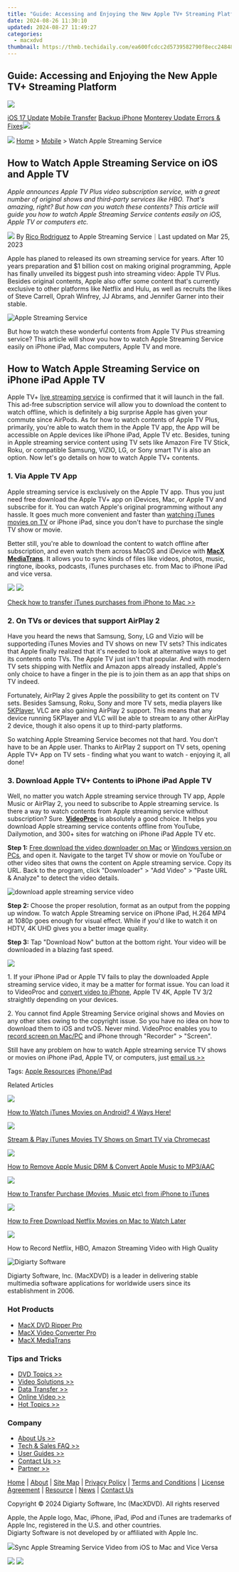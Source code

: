 ```yaml
---
title: "Guide: Accessing and Enjoying the New Apple TV+ Streaming Platform"
date: 2024-08-26 11:30:10
updated: 2024-08-27 11:49:27
categories:
  - macxdvd
thumbnail: https://thmb.techidaily.com/ea600fcdcc2d5739582790f8ecc24848128b14c3ba69f4885da8723ba49d2002.jpg
---
```


## Guide: Accessing and Enjoying the New Apple TV+ Streaming Platform

[![](https://www.macxdvd.com/mobile/../image-style/new-seo/icon10.png)](https://tools.techidaily.com/macxdvd/products/)

[iOS 17 Update](https://tools.techidaily.com/macxdvd/products/) [Mobile Transfer](https://tools.techidaily.com/macxdvd/products/) [Backup iPhone](https://tools.techidaily.com/macxdvd/products/) [Monterey Update Errors & Fixes](https://tools.techidaily.com/macxdvd/products/)![](https://www.macxdvd.com/mobile/article-image/hot.gif) 



![](https://www.macxdvd.com/mobile/../image-style/new-seo/icon7.png) [Home](https://tools.techidaily.com/macxdvd/products/) \> [Mobile](https://tools.techidaily.com/macxdvd/products/) \> Watch Apple Streaming Service 

## How to Watch Apple Streaming Service on iOS and Apple TV



_Apple announces Apple TV Plus video subscription service, with a great number of original shows and third-party services like HBO. That's amazing, right? But how can you watch these contents? This article will guide you how to watch Apple Streaming Service contents easily on iOS, Apple TV or computers etc._ 

![](https://www.macxdvd.com/mobile/../image-style/new-seo/icon6.png) By [Rico Rodriguez](https://www.linkedin.com/in/rico-rodriguez-06815a104/) to Apple Streaming Service｜Last updated on Mar 25, 2023 

Apple has planed to released its own streaming service for years. After 10 years preparation and $1 billion cost on making original programming, Apple has finally unveiled its biggest push into streaming video: Apple TV Plus. Besides original contents, Apple also offer some content that's currently exclusive to other platforms like Netflix and Hulu, as well as recruits the likes of Steve Carrell, Oprah Winfrey, JJ Abrams, and Jennifer Garner into their stable. 

![Apple Streaming Service](https://www.macxdvd.com/mobile/article-image/apple-streaming-service.jpg)

But how to watch these wonderful contents from Apple TV Plus streaming service? This article will show you how to watch Apple Streaming Service easily on iPhone iPad, Mac computers, Apple TV and more. 

## How to Watch Apple Streaming Service on iPhone iPad Apple TV

Apple TV+ [live streaming service](https://tools.techidaily.com/macxdvd/products/) is confirmed that it will launch in the fall. This ad-free subscription service will allow you to download the content to watch offline, which is definitely a big surprise Apple has given your commute since AirPods. As for how to watch contents of Apple TV Plus, primarily, you're able to watch them in the Apple TV app, the App will be accessible on Apple devices like iPhone iPad, Apple TV etc. Besides, tuning in Apple streaming service content using TV sets like Amazon Fire TV Stick, Roku, or compatible Samsung, VIZIO, LG, or Sony smart TV is also an option. Now let's go details on how to watch Apple TV+ contents. 

### 1\. Via Apple TV App 

Apple streaming service is exclusively on the Apple TV app. Thus you just need free download the Apple TV+ app on iDevices, Mac, or Apple TV and subscribe for it. You can watch Apple's original programming without any hassle. It goes much more convenient and faster than [watching iTunes movies on TV](https://tools.techidaily.com/macxdvd/products/) or iPhone iPad, since you don't have to purchase the single TV show or movie. 

Better still, you're able to download the content to watch offline after subscription, and even watch them across MacOS and iDevice with **[MacX MediaTrans](https://tools.techidaily.com/macxdvd/products/)**. It allows you to sync kinds of files like videos, photos, music, ringtone, ibooks, podcasts, iTunes purchases etc. from Mac to iPhone iPad and vice versa. 

[![](https://www.macxdvd.com/mobile/../image-style/new-seo/btn-mac.png)](https://tools.techidaily.com/macxdvd/products/) [![](https://www.macxdvd.com/mobile/../image-style/new-seo/btn-win.png)](https://tools.techidaily.com/winxdvd/products/) 

[Check how to transfer iTunes purchases from iPhone to Mac >>](https://tools.techidaily.com/macxdvd/products/)

### 2\. On TVs or devices that support AirPlay 2

Have you heard the news that Samsung, Sony, LG and Vizio will be supporteding iTunes Movies and TV shows on new TV sets? This indicates that Apple finally realized that it's needed to look at alternative ways to get its contents onto TVs. The Apple TV just isn't that popular. And with modern TV sets shipping with Netflix and Amazon apps already installed, Apple's only choice to have a finger in the pie is to join them as an app that ships on TV indeed. 

Fortunately, AirPlay 2 gives Apple the possibility to get its content on TV sets. Besides Samsung, Roku, Sony and more TV sets, media players like [5KPlayer](https://tools.techidaily.com/5kplayer/products/), VLC are also gaining AirPlay 2 support. This means that any device running 5KPlayer and VLC will be able to stream to any other AirPlay 2 device, though it also opens it up to third-party platforms. 

So watching Apple Streaming Service becomes not that hard. You don't have to be an Apple user. Thanks to AirPlay 2 support on TV sets, opening Apple TV+ App on TV sets - finding what you want to watch - enjoying it, all done! 

### 3\. Download Apple TV+ Contents to iPhone iPad Apple TV

Well, no matter you watch Apple streaming service through TV app, Apple Music or AirPlay 2, you need to subscribe to Apple streaming service. Is there a way to watch contents from Apple streaming service without subscription? Sure. **[VideoProc](https://tools.techidaily.com/macxdvd/products/)** is absolutely a good choice. It helps you download Apple streaming service contents offline from YouTube, Dailymotion, and 300+ sites for watching on iPhone iPad Apple TV etc. 

**Step 1:** [Free download the video downloader on Mac](https://tools.techidaily.com/macxdvd/products/) or [Windows version on PCs](https://tools.techidaily.com/macxdvd/products/), and open it. Navigate to the target TV show or movie on YouTube or other video sites that owns the content on Apple streaming service. Copy its URL. Back to the program, click "Downloader" > "Add Video" > "Paste URL & Analyze" to detect the video details.

![download apple streaming service video](https://www.macxdvd.com/mobile/article-image/apple-streaming-service-download.jpg)

**Step 2:** Choose the proper resolution, format as an output from the popping up window. To watch Apple Streaming service on iPhone iPad, H.264 MP4 at 1080p goes enough for visual effect. While if you'd like to watch it on HDTV, 4K UHD gives you a better image quality. 

**Step 3:** Tap "Download Now" button at the bottom right. Your video will be downloaded in a blazing fast speed. 



![](https://www.macxdvd.com/mobile/../image-style/new-seo/icon0.png)

1\. If your iPhone iPad or Apple TV fails to play the downloaded Apple streaming service video, it may be a matter for format issue. You can load it to VideoProc and [convert video to iPhone](https://tools.techidaily.com/macxdvd/products/), Apple TV 4K, Apple TV 3/2 straightly depending on your devices. 

2\. You cannot find Apple Streaming Service original shows and Movies on any other sites owing to the copyright issue. So you have no idea on how to download them to iOS and tvOS. Never mind. VideoProc enables you to [record screen on Mac/PC](https://tools.techidaily.com/macxdvd/products/) and iPhone through "Recorder" > "Screen". 

 Still have any problem on how to watch Apple streaming service TV shows or movies on iPhone iPad, Apple TV, or computers, just [email us >>](https://tools.techidaily.com/macxdvd/products/)

 Tags: [Apple Resources](https://tools.techidaily.com/macxdvd/products/) [iPhone/iPad](https://tools.techidaily.com/macxdvd/products/) 



Related Articles

![](https://www.macxdvd.com/mobile/../image-style/new-seo/pic7.jpg)

[How to Watch iTunes Movies on Android? 4 Ways Here!](https://tools.techidaily.com/macxdvd/products/) 

![](https://www.macxdvd.com/mobile/../image-style/new-seo/pic6.jpg)

[Stream & Play iTunes Movies TV Shows on Smart TV via Chromecast](https://tools.techidaily.com/macxdvd/products/) 

![](https://www.macxdvd.com/mobile/../image-style/new-seo/pic5.jpg)

[How to Remove Apple Music DRM & Convert Apple Music to MP3/AAC](https://tools.techidaily.com/macxdvd/products/) 

![](https://www.macxdvd.com/mobile/../image-style/new-seo/pic4.jpg)

[How to Transfer Purchase (Movies, Music etc) from iPhone to iTunes](https://tools.techidaily.com/macxdvd/products/) 

![](https://www.macxdvd.com/mobile/../image-style/new-seo/pic3.jpg)

[How to Free Download Netflix Movies on Mac to Watch Later](https://tools.techidaily.com/macxdvd/products/) 

![](https://www.macxdvd.com/mobile/../image-style/new-seo/pic2.jpg)

 How to Record Netflix, HBO, Amazon Streaming Video with High Quality



![Digiarty Software](https://www.macxdvd.com/mobile/../icon/logo.png) 

Digiarty Software, Inc. (MacXDVD) is a leader in delivering stable multimedia software applications for worldwide users since its establishment in 2006.

### Hot Products

* [MacX DVD Ripper Pro](https://tools.techidaily.com/macxdvd/products/)
* [MacX Video Converter Pro](https://tools.techidaily.com/macxdvd/products/)
* [MacX MediaTrans](https://tools.techidaily.com/macxdvd/products/)

### Tips and Tricks

* [DVD Topics >>](https://tools.techidaily.com/macxdvd/products/)
* [Video Solutions >>](https://tools.techidaily.com/macxdvd/products/)
* [Data Transfer >>](https://tools.techidaily.com/macxdvd/products/)
* [Online Video >>](https://tools.techidaily.com/macxdvd/products/)
* [Hot Topics >>](https://tools.techidaily.com/macxdvd/products/)

### Company

* [About Us >>](https://tools.techidaily.com/macxdvd/products/)
* [Tech & Sales FAQ >>](https://tools.techidaily.com/macxdvd/products/)
* [User Guides >>](https://tools.techidaily.com/macxdvd/products/)
* [Contact Us >>](https://tools.techidaily.com/macxdvd/products/)
* [Partner >>](https://tools.techidaily.com/macxdvd/products/)



[Home](https://tools.techidaily.com/macxdvd/products/) | [About](https://tools.techidaily.com/macxdvd/products/) | [Site Map](https://tools.techidaily.com/macxdvd/products/) | [Privacy Policy](https://tools.techidaily.com/macxdvd/products/) | [Terms and Conditions](https://tools.techidaily.com/macxdvd/products/) | [License Agreement](https://tools.techidaily.com/macxdvd/products/) | [Resource](https://tools.techidaily.com/macxdvd/products/) | [News](https://tools.techidaily.com/macxdvd/products/) | [Contact Us](https://tools.techidaily.com/macxdvd/products/)

Copyright © 2024 Digiarty Software, Inc (MacXDVD). All rights reserved

Apple, the Apple logo, Mac, iPhone, iPad, iPod and iTunes are trademarks of Apple Inc, registered in the U.S. and other countries.  
Digiarty Software is not developed by or affiliated with Apple Inc.



![](https://www.macxdvd.com/mobile/../mediatrans/img/icon.png)Sync Apple Streaming Service Video from iOS to Mac and Vice Versa

[![](https://www.macxdvd.com/mobile/../image-style/new-seo/btn-mac-top.png)](https://tools.techidaily.com/macxdvd/products/) [![](https://www.macxdvd.com/mobile/../image-style/new-seo/btn-win-top.png)](https://tools.techidaily.com/winxdvd/products/)

<ins class="adsbygoogle"
     style="display:block"
     data-ad-format="autorelaxed"
     data-ad-client="ca-pub-7571918770474297"
     data-ad-slot="1223367746"></ins>



<ins class="adsbygoogle"
     style="display:block"
     data-ad-client="ca-pub-7571918770474297"
     data-ad-slot="8358498916"
     data-ad-format="auto"
     data-full-width-responsive="true"></ins>
